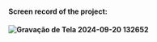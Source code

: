 <h4>Screen record of the project:<h4/>
  

![Gravação de Tela 2024-09-20 132652](https://github.com/user-attachments/assets/cf04e3d4-c194-498a-9897-5c9e35cd2ea2)
